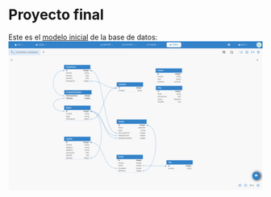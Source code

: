 # Proyecto final

Este es el [modelo inicial](https://dbdesigner.page.link/EctTiUCBiYPVZTbQA
) de la base de datos:
![Modelo inicial](./img/cochinillosvoladores-modeloDB.png "Modelo inicial")
